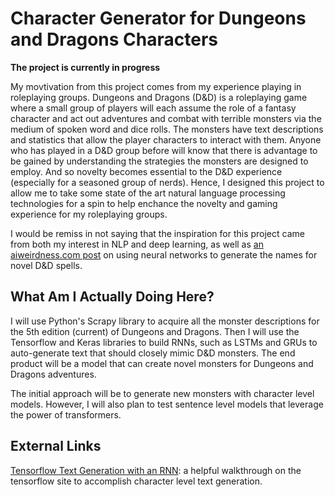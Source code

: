# Character Generator for Dungeons and Dragons Characters

<strong>The project is currently in progress</strong>

My movtivation from this project comes from my experience playing in roleplaying
groups. Dungeons and Dragons (D&D) is a roleplaying game where a small group of players
will each assume the role of a fantasy character and act out adventures and combat
with terrible monsters via the medium of spoken word and dice rolls. The monsters
have text descriptions and statistics that allow the player characters to interact
with them. Anyone who has played in a D&D group before will know
that there is advantage to be gained by understanding the strategies the monsters
are designed to employ. And so novelty becomes essential to the D&D experience
(especially for a seasoned group of nerds). Hence, I designed this project to 
allow me to take some state of the art natural language processing technologies 
for a spin to help enchance the novelty and gaming experience for my roleplaying
groups. 

I would be remiss in not saying that the inspiration for this project came from 
both my interest in NLP and deep learning, as well as
<a href='https://aiweirdness.com/post/165373096197/a-neural-network-learns-to-create-better-dd'>
an aiweirdness.com post</a> on using neural networks to generate the names for 
novel D&D spells.

## What Am I Actually Doing Here?

I will use Python's Scrapy library to acquire all the monster descriptions for the
5th edition (current) of Dungeons and Dragons. Then I will use the Tensorflow and
Keras libraries to build RNNs, such as LSTMs and GRUs to auto-generate text that
should closely mimic D&D monsters. The end product will be a model that can create 
novel monsters for Dungeons and Dragons adventures.

The initial approach will be to generate new monsters with character level models.
However, I will also plan to test sentence level models that leverage the power
of transformers.

## External Links

<a href='https://www.tensorflow.org/beta/tutorials/text/text_generation'>Tensorflow Text Generation with an RNN</a>: a 
helpful walkthrough on the tensorflow site to accomplish character level text generation.
